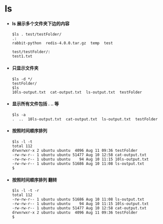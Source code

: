 # ls
- #### ls 展示多个文件夹下边的内容  
  ```
  $ls . test/testFolder/
  .:
  rabbit-python  redis-4.0.0.tar.gz  temp  test

  test/testFolder/:
  test1.txt
  ```
- #### 只显示文件夹  
  ```
  $ls -d */
  testFolder/
  $ls
  10ls-output.txt  cat-output.txt  ls-output.txt  testFolder
  ```
- #### 显示所有文件包括  . .. 等
  ```
  $ls -a
  .  ..  10ls-output.txt  cat-output.txt  ls-output.txt  testFolder
  ```
- #### 按照时间顺序排列
  ```
  $ls -l -t
  total 112
  drwxrwxr-x 2 ubuntu ubuntu  4096 Aug 11 09:36 testFolder
  -rw-rw-r-- 1 ubuntu ubuntu 51477 Aug 10 12:58 cat-output.txt
  -rw-rw-r-- 1 ubuntu ubuntu    94 Aug 10 11:15 10ls-output.txt
  -rw-rw-r-- 1 ubuntu ubuntu 51686 Aug 10 11:08 ls-output.txt
  $
  ```
- #### 按照时间顺序排列 翻转
    ```
    $ls -l -t -r
    total 112
    -rw-rw-r-- 1 ubuntu ubuntu 51686 Aug 10 11:08 ls-output.txt
    -rw-rw-r-- 1 ubuntu ubuntu    94 Aug 10 11:15 10ls-output.txt
    -rw-rw-r-- 1 ubuntu ubuntu 51477 Aug 10 12:58 cat-output.txt
    drwxrwxr-x 2 ubuntu ubuntu  4096 Aug 11 09:36 testFolder
    $
    ```
